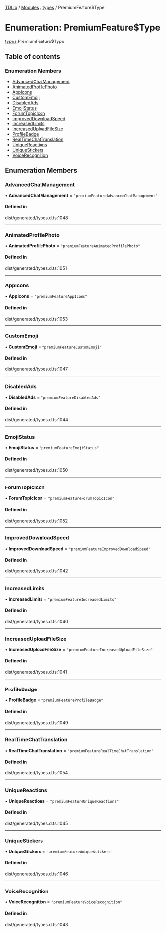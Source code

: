 [TDLib](../README.md) / [Modules](../modules.md) / [types](../modules/types.md) / PremiumFeature$Type

# Enumeration: PremiumFeature$Type

[types](../modules/types.md).PremiumFeature$Type

## Table of contents

### Enumeration Members

- [AdvancedChatManagement](types.PremiumFeature_Type.md#advancedchatmanagement)
- [AnimatedProfilePhoto](types.PremiumFeature_Type.md#animatedprofilephoto)
- [AppIcons](types.PremiumFeature_Type.md#appicons)
- [CustomEmoji](types.PremiumFeature_Type.md#customemoji)
- [DisabledAds](types.PremiumFeature_Type.md#disabledads)
- [EmojiStatus](types.PremiumFeature_Type.md#emojistatus)
- [ForumTopicIcon](types.PremiumFeature_Type.md#forumtopicicon)
- [ImprovedDownloadSpeed](types.PremiumFeature_Type.md#improveddownloadspeed)
- [IncreasedLimits](types.PremiumFeature_Type.md#increasedlimits)
- [IncreasedUploadFileSize](types.PremiumFeature_Type.md#increaseduploadfilesize)
- [ProfileBadge](types.PremiumFeature_Type.md#profilebadge)
- [RealTimeChatTranslation](types.PremiumFeature_Type.md#realtimechattranslation)
- [UniqueReactions](types.PremiumFeature_Type.md#uniquereactions)
- [UniqueStickers](types.PremiumFeature_Type.md#uniquestickers)
- [VoiceRecognition](types.PremiumFeature_Type.md#voicerecognition)

## Enumeration Members

### AdvancedChatManagement

• **AdvancedChatManagement** = ``"premiumFeatureAdvancedChatManagement"``

#### Defined in

dist/generated/types.d.ts:1048

___

### AnimatedProfilePhoto

• **AnimatedProfilePhoto** = ``"premiumFeatureAnimatedProfilePhoto"``

#### Defined in

dist/generated/types.d.ts:1051

___

### AppIcons

• **AppIcons** = ``"premiumFeatureAppIcons"``

#### Defined in

dist/generated/types.d.ts:1053

___

### CustomEmoji

• **CustomEmoji** = ``"premiumFeatureCustomEmoji"``

#### Defined in

dist/generated/types.d.ts:1047

___

### DisabledAds

• **DisabledAds** = ``"premiumFeatureDisabledAds"``

#### Defined in

dist/generated/types.d.ts:1044

___

### EmojiStatus

• **EmojiStatus** = ``"premiumFeatureEmojiStatus"``

#### Defined in

dist/generated/types.d.ts:1050

___

### ForumTopicIcon

• **ForumTopicIcon** = ``"premiumFeatureForumTopicIcon"``

#### Defined in

dist/generated/types.d.ts:1052

___

### ImprovedDownloadSpeed

• **ImprovedDownloadSpeed** = ``"premiumFeatureImprovedDownloadSpeed"``

#### Defined in

dist/generated/types.d.ts:1042

___

### IncreasedLimits

• **IncreasedLimits** = ``"premiumFeatureIncreasedLimits"``

#### Defined in

dist/generated/types.d.ts:1040

___

### IncreasedUploadFileSize

• **IncreasedUploadFileSize** = ``"premiumFeatureIncreasedUploadFileSize"``

#### Defined in

dist/generated/types.d.ts:1041

___

### ProfileBadge

• **ProfileBadge** = ``"premiumFeatureProfileBadge"``

#### Defined in

dist/generated/types.d.ts:1049

___

### RealTimeChatTranslation

• **RealTimeChatTranslation** = ``"premiumFeatureRealTimeChatTranslation"``

#### Defined in

dist/generated/types.d.ts:1054

___

### UniqueReactions

• **UniqueReactions** = ``"premiumFeatureUniqueReactions"``

#### Defined in

dist/generated/types.d.ts:1045

___

### UniqueStickers

• **UniqueStickers** = ``"premiumFeatureUniqueStickers"``

#### Defined in

dist/generated/types.d.ts:1046

___

### VoiceRecognition

• **VoiceRecognition** = ``"premiumFeatureVoiceRecognition"``

#### Defined in

dist/generated/types.d.ts:1043
